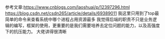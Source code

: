 参考文章:https://www.cnblogs.com/laoshuai/p/12397296.html
https://blog.csdn.net/csdn265/article/details/69389011
我这里只用到了top最简单的命令来查看系统中哪个进程占用资源最多
我觉得后端的职责不只是业务逻辑的编写，框架的使用，更重要的是我们需要培养去定位问题的能力，以及高强度下的抗压能力。
大佬讲得很清晰